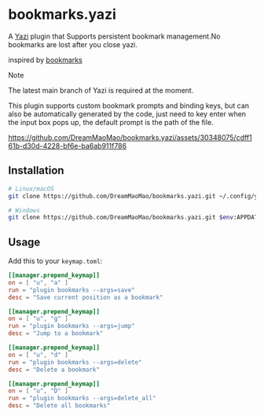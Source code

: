 # bookmarks.yazi

A [Yazi](https://github.com/sxyazi/yazi) plugin that Supports persistent bookmark management.No bookmarks are lost after you close yazi.

inspired by [bookmarks](https://github.com/dedukun/bookmarks.yazi)

> [!NOTE]
> The latest main branch of Yazi is required at the moment.
>
> This plugin supports custom bookmark prompts and binding keys, but can also be automatically generated by the code, just need to key enter when the input box pops up, the default prompt is the path of the file.


https://github.com/DreamMaoMao/bookmarks.yazi/assets/30348075/cdff161b-d30d-4228-bf6e-ba6ab911f786


## Installation

```sh
# Linux/macOS
git clone https://github.com/DreamMaoMao/bookmarks.yazi.git ~/.config/yazi/plugins/bookmarks.yazi

# Windows
git clone https://github.com/DreamMaoMao/bookmarks.yazi.git $env:APPDATA\yazi\config\plugins\bookmarks.yazi
```

## Usage



Add this to your `keymap.toml`:

```toml
[[manager.prepend_keymap]]
on = [ "u", "a" ]
run = "plugin bookmarks --args=save"
desc = "Save current position as a bookmark"

[[manager.prepend_keymap]]
on = [ "u", "g" ]
run = "plugin bookmarks --args=jump"
desc = "Jump to a bookmark"

[[manager.prepend_keymap]]
on = [ "u", "d" ]
run = "plugin bookmarks --args=delete"
desc = "Delete a bookmark"

[[manager.prepend_keymap]]
on = [ "u", "D" ]
run = "plugin bookmarks --args=delete_all"
desc = "Delete all bookmarks"
```
